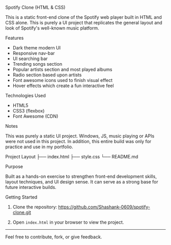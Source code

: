 Spotify Clone (HTML & CSS)

This is a static front-end clone of the Spotify web player built in HTML and CSS alone. This is purely a UI project that replicates the general layout and look of Spotify's well-known music platform.

Features

- Dark theme modern UI
- Responsive nav-bar
- UI searching bar
- Trending songs section
- Popular artists section and most played albums
- Radio section based upon artists
- Font awesome icons used to finish visual effect
- Hover effects which create a fun interactive feel

Technologies Used

- HTML5
- CSS3 (flexbox)
- Font Awesome (CDN)

Notes

This was purely a static UI project. Windows, JS, music playing or APIs were not used in this project. In addition, this entire build was only for practice and use in my portfolio.

Project Layout
├── index.html
├── style.css
└── README.md


Purpose

Built as a hands-on exercise to strengthen front-end development skills, layout techniques, and UI design sense. It can serve as a strong base for future interactive builds.

Getting Started

1. Clone the repository: https://github.com/Shashank-0609/spotify-clone.git

2. Open `index.html` in your browser to view the project.

---

Feel free to contribute, fork, or give feedback.
